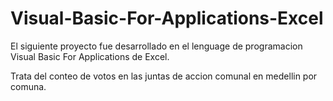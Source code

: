 # Visual-Basic-For-Applications-Excel
El siguiente proyecto fue desarrollado en el lenguage de programacion Visual Basic For Applications de Excel.

Trata del conteo de votos en las juntas de accion comunal en medellin por comuna.

